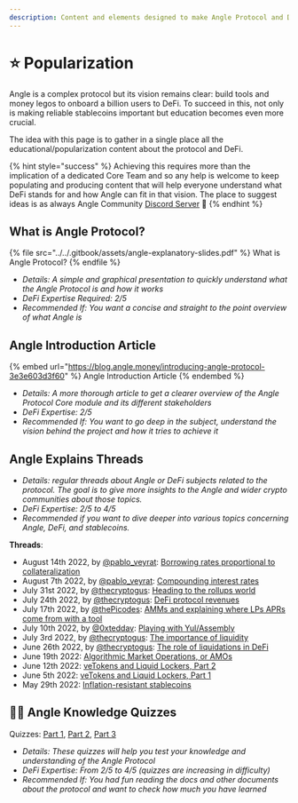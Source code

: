```yaml
---
description: Content and elements designed to make Angle Protocol and DeFi more accessible to everyone
---
```


# ⭐ Popularization

Angle is a complex protocol but its vision remains clear: build tools and money legos to onboard a billion users to DeFi. To succeed in this, not only is making reliable stablecoins important but education becomes even more crucial.

The idea with this page is to gather in a single place all the educational/popularization content about the protocol and DeFi.

{% hint style="success" %}
Achieving this requires more than the implication of a dedicated Core Team and so any help is welcome to keep populating and producing content that will help everyone understand what DeFi stands for and how Angle can fit in that vision. The place to suggest ideas is as always Angle Community [Discord Server](https://discord.gg/67WSSZqBG6) 📐
{% endhint %}

## What is Angle Protocol?

{% file src="../../.gitbook/assets/angle-explanatory-slides.pdf" %}
What is Angle Protocol?
{% endfile %}

- _Details: A simple and graphical presentation to quickly understand what the Angle Protocol is and how it works_
- _DeFi Expertise Required: 2/5_
- _Recommended If: You want a concise and straight to the point overview of what Angle is_

## Angle Introduction Article

{% embed url="https://blog.angle.money/introducing-angle-protocol-3e3e603d3f60" %}
Angle Introduction Article
{% endembed %}

- _Details: A more thorough article to get a clearer overview of the Angle Protocol Core module and its different stakeholders_
- _DeFi Expertise: 2/5_
- _Recommended If: You want to go deep in the subject, understand the vision behind the project and how it tries to achieve it_

## Angle Explains Threads

- _Details: regular threads about Angle or DeFi subjects related to the protocol. The goal is to give more insights to the Angle and wider crypto communities about those topics._
- _DeFi Expertise: 2/5 to 4/5_
- _Recommended if you want to dive deeper into various topics concerning Angle, DeFi, and stablecoins._

**Threads**:

- August 14th 2022, by [@pablo_veyrat](https://twitter.com/pablo_veyrat): [Borrowing rates proportional to collateralization](https://twitter.com/pablo_veyrat/status/1558713346647539712)
- August 7th 2022, by [@pablo_veyrat](https://twitter.com/pablo_veyrat): [Compounding interest rates](https://twitter.com/pablo_veyrat/status/1556194000645881856)
- July 31st 2022, by [@thecryptogus](https://twitter.com/thecryptogus): [Heading to the rollups world](https://twitter.com/AngleProtocol/status/1553773651731914752)
- July 24th 2022, by [@thecryptogus](https://twitter.com/thecryptogus): [DeFi protocol revenues](https://twitter.com/thecryptogus/status/1551150215935172608)
- July 17th 2022, by [@thePicodes](https://twitter.com/thePicodes): [AMMs and explaining where LPs APRs come from with a tool](https://twitter.com/thePicodes/status/1548590467067088903)
- July 10th 2022, by [@0xteddav](https://twitter.com/0xteddav): [Playing with Yul/Assembly](https://twitter.com/0xteddav/status/1546065402819649536)
- July 3rd 2022, by [@thecryptogus](https://twitter.com/thecryptogus): [The importance of liquidity](https://twitter.com/AngleProtocol/status/1543555158445096963)
- June 26th 2022, by [@thecryptogus](https://twitter.com/thecryptogus): [The role of liquidations in DeFi](https://twitter.com/AngleProtocol/status/1540996226715361280)
- June 19th 2022: [Algorithmic Market Operations, or AMOs](https://twitter.com/AngleProtocol/status/1538433834454290432)
- June 12th 2022: [veTokens and Liquid Lockers, Part 2](https://twitter.com/AngleProtocol/status/1536049638150643712)
- June 5th 2022: [veTokens and Liquid Lockers, Part 1](https://twitter.com/AngleProtocol/status/1533416014033059841)
- May 29th 2022: [Inflation-resistant stablecoins](https://twitter.com/AngleProtocol/status/1530864272456163329)

## 🧑‍🏫 Angle Knowledge Quizzes

Quizzes: [Part 1](https://docs.google.com/forms/d/e/1FAIpQLSddUD8rNRBNvPHJN15DvPT9Lbglu5-M_iGQU_PGD4wchvHnLg/viewform?usp=sf_link), [Part 2](https://docs.google.com/forms/d/e/1FAIpQLScK7dZtSHQUg3zEoLFP27-2M92Bpl6AUOiOi-WEc62gkvaPcw/viewform?usp=sf_link), [Part 3](https://docs.google.com/forms/d/e/1FAIpQLSe7z5ZFgsokkFLIl4zhcjhY5LrnJ_gfbzAytWHKnFguQY7HFw/viewform?usp=sf_link)

- _Details: These quizzes will help you test your knowledge and understanding of the Angle Protocol_
- _DeFi Expertise: From 2/5 to 4/5 (quizzes are increasing in difficulty)_
- _Recommended If: You had fun reading the docs and other documents about the protocol and want to check how much you have learned_
